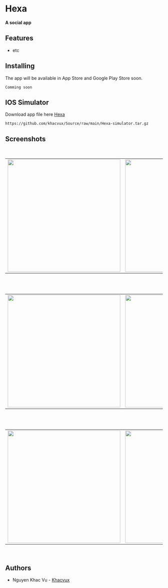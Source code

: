 # Hexa
**A social app**

## Features
* etc

## Installing
The app will be available in App Store and Google Play Store soon.
 ```
Comming soon
 ```

## IOS Simulator
Download app file here [Hexa](https://github.com/khacvux/Source/raw/main/Hexa-simulator.tar.gz)
```
https://github.com/khacvux/Source/raw/main/Hexa-simulator.tar.gz
```

## Screenshots
</br>
<div align="center">
   <table align="center" border="0" >
  <tr>
    <td>
<img width="360"
src="https://user-images.githubusercontent.com/89198872/173567581-a908ff7c-2d52-4edc-bcbd-329b470349cd.png"/>
       <td><img width="360"
src="https://user-images.githubusercontent.com/89198872/173567716-017ecfa1-2ad9-4d53-82b0-7e41d18b6b29.png"/>
    </td>
     <td> <img width="360"
src="https://user-images.githubusercontent.com/89198872/173567790-1535b891-bddc-45eb-b4ef-49e879f518d8.png"/></td>
  </table>
  </div>
</br>

<div align="center">
  <table align="center" border="0" >
  <tr>
    <td> <img width="360"
src="https://user-images.githubusercontent.com/89198872/173567874-f92212f6-17eb-4662-9c25-3eacb27c7e70.png"/></td>
     <td> <img width="360"
src="https://user-images.githubusercontent.com/89198872/173567966-f11a821b-0e12-4835-8142-3fa4f3ec90a0.png"/></td>
     <td> <img width="360"
src="https://user-images.githubusercontent.com/89198872/173568057-d2a6d72a-9c4b-4d86-b1af-8a95b15ba1ad.png"/></td>
  </tr>
</table>
  </div>
</br>
<div align="center">
  <table align="center" border="0" >
  <tr>
    <td> <img width="360"
src="https://user-images.githubusercontent.com/89198872/173568164-4c8d6618-2d80-49fc-85d1-d145f164ce48.png"/></td>
    <td> <img width="360"
src="https://user-images.githubusercontent.com/89198872/173568214-59bf4087-b4bc-4777-8322-9af16f0a976b.png"/></td>
     <td> <img width="360"
src="https://user-images.githubusercontent.com/89198872/173568590-6fa07572-c3f5-433e-8f5c-840427420028.png"/></td>
  </tr>
</table>
  </div>
</br>



## Authors
* Nguyen Khac Vu - [Khacvux](https://github.com/khacvux)

